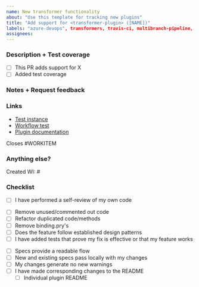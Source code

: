 ```yaml
---
name: New transformer functionality
about: "Use this template for tracking new plugins"
title: "Add support for <transformer-plugin> ([NAME])"
labels: "azure-devops", transformers, travis-ci, multibranch-pipeline, jenkinsfile-transformer, designer-transformer
assignees: 
---
```

  
### Description + Test coverage
<!--What, why, and how was it changed?-->
- [ ] This PR adds support for X
- [ ] Added test coverage
<!--Is there a spec for every available option? -->
<!--Any edge cases that need mention? -->

###  Notes + Request feedback

### Links
- [Test instance](url)
- [Workflow test](url)
- [Plugin documentation](url)

Closes #WORKITEM

### Anything else?
<!-- any work items created? -->
Created WI: #

### Checklist
- [ ] I have performed a self-review of my own code
<!-- sub bullets can be removed to simplify or commented out so they are not visible -->
  - [ ] Remove unused/commented out code
  - [ ] Refactor duplicated code/methods
  - [ ] Remove binding.pry's
  - [ ] Does the feature follow established design patterns
- [ ] I have added tests that prove my fix is effective or that my feature works
<!-- sub bullets can be removed to simplify or commented out so they are not visible -->
  - [ ] Specs provide a readable flow
  - [ ] New and existing specs pass locally with my changes
  - [ ] My changes generate no new warnings
- [ ] I have made corresponding changes to the README
  - [ ] Individual plugin README
